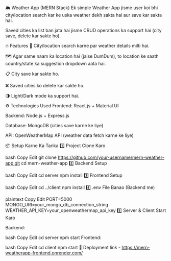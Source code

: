 🌦️ Weather App (MERN Stack)
Ek simple Weather App jisme user koi bhi city/location search kar ke uska weather dekh sakta hai aur save kar sakta hai.

Saved cities ka list ban jata hai jisme CRUD operations ka support hai (city save, delete kar sakte ho).

🔥 Features
📍 City/location search karne par weather details milti hai.

🗺️ Agar same naam ka location hai (jaise DumDum), to location ke saath country/state ka suggestion dropdown aata hai.

📋 City save kar sakte ho.

❌ Saved cities ko delete kar sakte ho.

🌗 Light/Dark mode ka support hai.

⚙️ Technologies Used
Frontend: React.js + Material UI

Backend: Node.js + Express.js

Database: MongoDB (cities save karne ke liye)

API: OpenWeatherMap API (weather data fetch karne ke liye)

📦 Setup Karne Ka Tarika
1️⃣ Project Clone Karo

bash
Copy
Edit
git clone https://github.com/your-username/mern-weather-app.git
cd mern-weather-app
2️⃣ Backend Setup

bash
Copy
Edit
cd server
npm install
3️⃣ Frontend Setup

bash
Copy
Edit
cd ../client
npm install
4️⃣ .env File Banao (Backend me)

plaintext
Copy
Edit
PORT=5000
MONGO_URI=your_mongo_db_connection_string
WEATHER_API_KEY=your_openweathermap_api_key
5️⃣ Server & Client Start Karo

Backend:

bash
Copy
Edit
cd server
npm start
Frontend:

bash
Copy
Edit
cd client
npm start
🚀 Deployment
link - https://mern-weatherapp-frontend.onrender.com/


